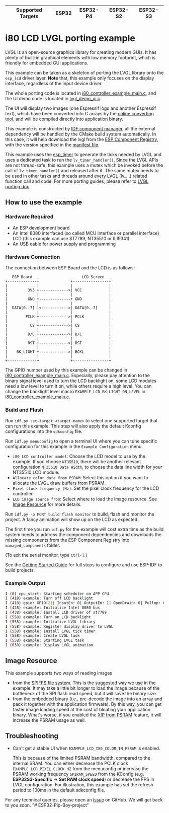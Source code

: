 | Supported Targets | ESP32 | ESP32-P4 | ESP32-S2 | ESP32-S3 |
| ----------------- | ----- | -------- | -------- | -------- |

# i80 LCD LVGL porting example

LVGL is an open-source graphics library for creating modern GUIs. It has plenty of built-in graphical elements with low memory footprint, which is friendly for embedded GUI applications.

This example can be taken as a skeleton of porting the LVGL library onto the `esp_lcd` driver layer. **Note** that, this example only focuses on the display interface, regardless of the input device driver.

The whole porting code is located in [i80_controller_example_main.c](main/i80_controller_example_main.c), and the UI demo code is located in [lvgl_demo_ui.c](main/lvgl_demo_ui.c).

The UI will display two images (one Espressif logo and another Espressif text), which have been converted into C arrays by the [online converting tool](https://lvgl.io/tools/imageconverter), and will be compiled directly into application binary.

This example is constructed by [IDF component manager](https://docs.espressif.com/projects/esp-idf/en/latest/esp32/api-guides/tools/idf-component-manager.html), all the external dependency will be handled by the CMake build system automatically. In this case, it will help download the lvgl from the [ESP Component Registry](https://components.espressif.com/component/lvgl/lvgl), with the version specified in the [manifest file](main/idf_component.yml).

This example uses the [esp_timer](https://docs.espressif.com/projects/esp-idf/en/latest/esp32/api-reference/system/esp_timer.html) to generate the ticks needed by LVGL and uses a dedicated task to run the `lv_timer_handler()`. Since the LVGL APIs are not thread-safe, this example uses a mutex which be invoked before the call of `lv_timer_handler()` and released after it. The same mutex needs to be used in other tasks and threads around every LVGL (lv_...) related function call and code. For more porting guides, please refer to [LVGL porting doc](https://docs.lvgl.io/master/porting/index.html).

## How to use the example

### Hardware Required

* An ESP development board
* An Intel 8080 interfaced (so called MCU interface or parallel interface) LCD (this example can use ST7789, NT35510 or ILI9341)
* An USB cable for power supply and programming

### Hardware Connection

The connection between ESP Board and the LCD is as follows:

```text
   ESP Board                      LCD Screen
+-------------+              +----------------+
|             |              |                |
|         3V3 +------------->| VCC            |
|             |              |                |
|         GND +--------------+ GND            |
|             |              |                |
|  DATA[0..7] |<------------>| DATA[0..7]     |
|             |              |                |
|        PCLK +------------->| PCLK           |
|             |              |                |
|          CS +------------->| CS             |
|             |              |                |
|         D/C +------------->| D/C            |
|             |              |                |
|         RST +------------->| RST            |
|             |              |                |
|    BK_LIGHT +------------->| BCKL           |
|             |              |                |
+-------------+              +----------------+
```

The GPIO number used by this example can be changed in [i80_controller_example_main.c](main/i80_controller_example_main.c).
Especially, please pay attention to the binary signal level used to turn the LCD backlight on, some LCD modules need a low level to turn it on, while others require a high level. You can change the backlight level macro `EXAMPLE_LCD_BK_LIGHT_ON_LEVEL` in [i80_controller_example_main.c](main/i80_controller_example_main.c).

### Build and Flash

Run `idf.py set-target <target-name>` to select one supported target that can run this example. This step will also apply the default Kconfig configurations into the `sdkconfig` file.

Run `idf.py menuconfig` to open a terminal UI where you can tune specific configuration for this example in the `Example Configuration` menu.

* `i80 LCD controller model`: Choose the LCD model to use by the example. If you choose `NT35510`, there will be another relevant configuration `NT35510 Data Width`, to choose the data line width for your NT35510 LCD module.
* `Allocate color data from PSRAM`: Select this option if you want to allocate the LVGL draw buffers from PSRAM.
* `Pixel clock frequency (Hz)`: Set the pixel clock frequency for the LCD controller.
* `LCD image source from`: Select where to load the image resource. See [Image Resource](#image-resource) for more details.

Run `idf.py -p PORT build flash monitor` to build, flash and monitor the project. A fancy animation will show up on the LCD as expected.

The first time you run `idf.py` for the example will cost extra time as the build system needs to address the component dependencies and downloads the missing components from the ESP Component Registry into `managed_components` folder.

(To exit the serial monitor, type ``Ctrl-]``.)

See the [Getting Started Guide](https://docs.espressif.com/projects/esp-idf/en/latest/get-started/index.html) for full steps to configure and use ESP-IDF to build projects.

### Example Output

```bash
I (0) cpu_start: Starting scheduler on APP CPU.
I (418) example: Turn off LCD backlight
I (418) gpio: GPIO[2]| InputEn: 0| OutputEn: 1| OpenDrain: 0| Pullup: 0| Pulldown: 0| Intr:0
I (428) example: Initialize Intel 8080 bus
I (438) example: Install LCD driver of st7789
I (558) example: Turn on LCD backlight
I (558) example: Initialize LVGL library
I (558) example: Register display driver to LVGL
I (558) example: Install LVGL tick timer
I (558) example: Create LVGL task
I (558) example: Starting LVGL task
I (638) example: Display LVGL animation
```

## Image Resource

This example supports two ways of reading images

* from the [SPIFFS file system](https://docs.espressif.com/projects/esp-idf/en/latest/esp32/api-reference/storage/spiffs.html). This is the suggested way we use in the example. It may take a little bit longer to load the image because of the bottleneck of the SPI flash read speed, but it will save the binary size.
* from the embedded binary (i.e., pre-decode the image into an array and pack it together with the application firmware). By this way, you can get faster image loading speed at the cost of bloating your application binary. What's worse, if you enabled the [XIP from PSRAM](https://github.com/espressif/esp-idf/tree/master/examples/system/xip_from_psram) feature, it will increase the PSRAM usage as well.

## Troubleshooting

* Can't get a stable UI when `EXAMPLE_LCD_I80_COLOR_IN_PSRAM` is enabled.

   This is because of the limited PSRAM bandwidth, compared to the internal SRAM. You can either decrease the PCLK clock `EXAMPLE_LCD_PIXEL_CLOCK_HZ` from the menuconfig or increase the PSRAM working frequency `SPIRAM_SPEED` from the KConfig (e.g. **ESP32S3-Specific** -> **Set RAM clock speed**) or decrease the FPS in LVGL configuration. For illustration, this example has set the refresh period to 100ms in the default sdkconfig file.

For any technical queries, please open an [issue](https://github.com/espressif/esp-idf/issues) on GitHub. We will get back to you soon.
"# ESP32-Pip-Boy-project" 
